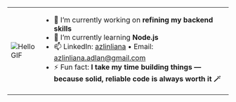 <table>
  <tr>
    <td>
      <img src="https://c.tenor.com/kV23DiWJJasAAAAd/tenor.gif" alt="Hello GIF" />
    </td>
    <td>
      <ul>
        <li>🔭 I’m currently working on <strong>refining my backend skills</strong></li>
        <li>🌱 I’m currently learning <strong>Node.js</strong></li>
        <li>📫 
          LinkedIn: <a href="https://www.linkedin.com/in/azlinliana" target="_blank" rel="noopener noreferrer">azlinliana</a> •
          Email: <a href="mailto:azlinliana.adlan@gmail.com" target="_blank" rel="noopener noreferrer">azlinliana.adlan@gmail.com</a>
        </li>
        <li>⚡ Fun fact: <strong>I take my time building things — because solid, reliable code is always worth it 🪄</strong></li>
      </ul>
    </td>
  </tr>
</table>
